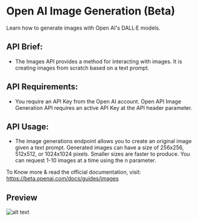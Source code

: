 # Open AI Image Generation (Beta)

Learn how to generate images with Open AI's DALL·E models.

## API Brief:
- The Images API provides a method for interacting with images. It is creating images from scratch based on a text prompt.

## API Requirements:
- You require an API Key from the Open AI account. Open API Image Generation API requires an active API Key at the API header parameter. 

## API Usage:
- The image generations endpoint allows you to create an original image given a text prompt. Generated images can have a size of 256x256, 512x512, or 1024x1024 pixels. Smaller sizes are faster to produce. You can request 1-10 images at a time using the n parameter.

To Know more & read the official documentation, visit: https://beta.openai.com/docs/guides/images

## Preview
![alt text](https://i.postimg.cc/4xBbXnTj/imgonline-com-ua-twotoone-1-Ce6v757k-Suh-Zj.png "img")
